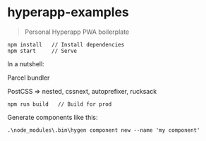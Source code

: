 # hyperapp-examples
> Personal Hyperapp PWA boilerplate

```
npm install   // Install dependencies
npm start     // Serve
```

In a nutshell:

Parcel bundler


PostCSS => nested, cssnext, autoprefixer, rucksack



```
npm run build   // Build for prod
```


Generate components like this:
```
.\node_modules\.bin\hygen component new --name 'my component'
```
